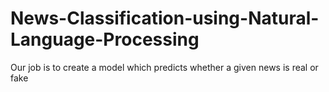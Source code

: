 # News-Classification-using-Natural-Language-Processing

Our job is to create a model which predicts whether a given news is real or fake
